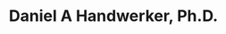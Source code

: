 ---
title: "Daniel A Handwerker, Ph.D."
presenter_id: daniel_handwerker
layout: member_all_publications
---